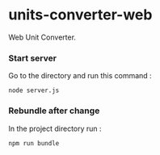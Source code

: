 # units-converter-web
Web Unit Converter.


### Start server
Go to the directory and run this command :
```
node server.js
```

### Rebundle after change
In the project directory run :
```
npm run bundle
```
